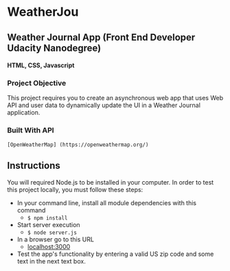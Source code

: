 # WeatherJou

## Weather Journal App (Front End Developer Udacity Nanodegree)
#### HTML, CSS, Javascript


### Project Objective

This project requires you to create an asynchronous web app that uses Web API and user data to dynamically update the UI in a Weather Journal application.

### Built With API 

    [OpenWeatherMap] (https://openweathermap.org/)

## Instructions
You will required Node.js to be installed in your computer. In order to test this project locally, you must follow these steps:
* In your command line, install all module dependencies with this command
    * `$ npm install`
* Start server execution
    * `$ node server.js`
* In a browser go to this URL
    * [localhost:3000](http://localhost:3000)
* Test the app's functionality by entering a valid US zip code and some text in the next text box.